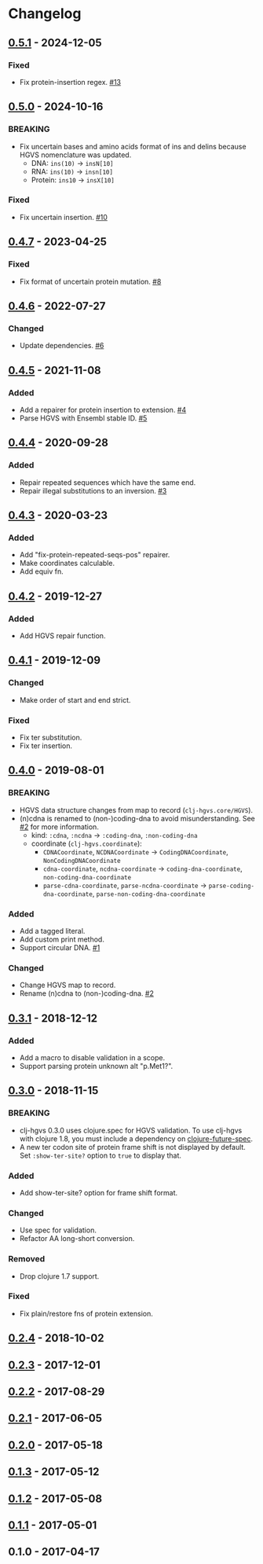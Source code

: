 # Changelog

## [0.5.1] - 2024-12-05

### Fixed

- Fix protein-insertion regex. [#13](https://github.com/chrovis/clj-hgvs/pull/13)

## [0.5.0] - 2024-10-16

### BREAKING

- Fix uncertain bases and amino acids format of ins and delins because HGVS nomenclature was updated.
  - DNA: `ins(10)` -> `insN[10]`
  - RNA: `ins(10)` -> `insn[10]`
  - Protein: `ins10` -> `insX[10]`

### Fixed

- Fix uncertain insertion. [#10](https://github.com/chrovis/clj-hgvs/pull/10)

## [0.4.7] - 2023-04-25

### Fixed

- Fix format of uncertain protein mutation. [#8](https://github.com/chrovis/clj-hgvs/pull/8)

## [0.4.6] - 2022-07-27

### Changed

- Update dependencies. [#6](https://github.com/chrovis/clj-hgvs/pull/6)

## [0.4.5] - 2021-11-08

### Added

- Add a repairer for protein insertion to extension. [#4](https://github.com/chrovis/clj-hgvs/pull/4)
- Parse HGVS with Ensembl stable ID. [#5](https://github.com/chrovis/clj-hgvs/pull/5)

## [0.4.4] - 2020-09-28

### Added

- Repair repeated sequences which have the same end.
- Repair illegal substitutions to an inversion. [#3](https://github.com/chrovis/clj-hgvs/pull/3)

## [0.4.3] - 2020-03-23

### Added

- Add "fix-protein-repeated-seqs-pos" repairer.
- Make coordinates calculable.
- Add equiv fn.

## [0.4.2] - 2019-12-27

### Added

- Add HGVS repair function.

## [0.4.1] - 2019-12-09

### Changed

- Make order of start and end strict.

### Fixed

- Fix ter substitution.
- Fix ter insertion.

## [0.4.0] - 2019-08-01

### BREAKING

- HGVS data structure changes from map to record (`clj-hgvs.core/HGVS`).
- (n)cdna is renamed to (non-)coding-dna to avoid misunderstanding. See [#2](https://github.com/chrovis/clj-hgvs/issues/2) for more information.
    - kind: `:cdna`, `:ncdna` → `:coding-dna`, `:non-coding-dna`
    - coordinate (`clj-hgvs.coordinate`):
        - `CDNACoordinate`, `NCDNACoordinate` → `CodingDNACoordinate`, `NonCodingDNACoordinate`
        - `cdna-coordinate`, `ncdna-coordinate` → `coding-dna-coordinate`, `non-coding-dna-coordinate`
        - `parse-cdna-coordinate`, `parse-ncdna-coordinate` → `parse-coding-dna-coordinate`, `parse-non-coding-dna-coordinate`

### Added

- Add a tagged literal.
- Add custom print method.
- Support circular DNA. [#1](https://github.com/chrovis/clj-hgvs/issues/1)

### Changed

- Change HGVS map to record.
- Rename (n)cdna to (non-)coding-dna. [#2](https://github.com/chrovis/clj-hgvs/issues/2)

## [0.3.1] - 2018-12-12

### Added

- Add a macro to disable validation in a scope.
- Support parsing protein unknown alt "p.Met1?".

## [0.3.0] - 2018-11-15

### BREAKING

- clj-hgvs 0.3.0 uses clojure.spec for HGVS validation. To use clj-hgvs with
  clojure 1.8, you must include a dependency on
  [clojure-future-spec](https://github.com/tonsky/clojure-future-spec).
- A new ter codon site of protein frame shift is not displayed by default.
  Set `:show-ter-site?` option to `true` to display that.

### Added

- Add show-ter-site? option for frame shift format.

### Changed

- Use spec for validation.
- Refactor AA long-short conversion.

### Removed

- Drop clojure 1.7 support.

### Fixed

- Fix plain/restore fns of protein extension.

## [0.2.4] - 2018-10-02

## [0.2.3] - 2017-12-01

## [0.2.2] - 2017-08-29

## [0.2.1] - 2017-06-05

## [0.2.0] - 2017-05-18

## [0.1.3] - 2017-05-12

## [0.1.2] - 2017-05-08

## [0.1.1] - 2017-05-01

## 0.1.0 - 2017-04-17

[Unreleased]: https://github.com/chrovis/clj-hgvs/compare/0.5.1...HEAD
[0.5.1]: https://github.com/chrovis/clj-hgvs/compare/0.5.0...0.5.1
[0.5.0]: https://github.com/chrovis/clj-hgvs/compare/0.4.7...0.5.0
[0.4.7]: https://github.com/chrovis/clj-hgvs/compare/0.4.6...0.4.7
[0.4.6]: https://github.com/chrovis/clj-hgvs/compare/0.4.5...0.4.6
[0.4.5]: https://github.com/chrovis/clj-hgvs/compare/0.4.4...0.4.5
[0.4.4]: https://github.com/chrovis/clj-hgvs/compare/0.4.3...0.4.4
[0.4.3]: https://github.com/chrovis/clj-hgvs/compare/0.4.2...0.4.3
[0.4.2]: https://github.com/chrovis/clj-hgvs/compare/0.4.1...0.4.2
[0.4.1]: https://github.com/chrovis/clj-hgvs/compare/0.4.0...0.4.1
[0.4.0]: https://github.com/chrovis/clj-hgvs/compare/0.3.1...0.4.0
[0.3.1]: https://github.com/chrovis/clj-hgvs/compare/0.3.0...0.3.1
[0.3.0]: https://github.com/chrovis/clj-hgvs/compare/0.2.4...0.3.0
[0.2.4]: https://github.com/chrovis/clj-hgvs/compare/0.2.3...0.2.4
[0.2.3]: https://github.com/chrovis/clj-hgvs/compare/0.2.2...0.2.3
[0.2.2]: https://github.com/chrovis/clj-hgvs/compare/0.2.1...0.2.2
[0.2.1]: https://github.com/chrovis/clj-hgvs/compare/0.2.0...0.2.1
[0.2.0]: https://github.com/chrovis/clj-hgvs/compare/0.1.3...0.2.0
[0.1.3]: https://github.com/chrovis/clj-hgvs/compare/0.1.2...0.1.3
[0.1.2]: https://github.com/chrovis/clj-hgvs/compare/0.1.1...0.1.2
[0.1.1]: https://github.com/chrovis/clj-hgvs/compare/0.1.0...0.1.1
